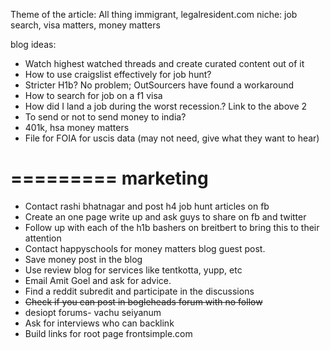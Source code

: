 Theme of the article:
All thing immigrant, legalresident.com
niche: job search, visa matters, money matters

blog ideas:
* Watch highest watched threads and create curated content out of it
* How to use craigslist effectively for job hunt?
* Stricter H1b? No problem; OutSourcers have found a workaround
* How to search for job on a f1 visa
* How did I land a job during the worst recession.? Link to the above 2
* To send or not to send money to india?
* 401k, hsa money matters
* File for FOIA for uscis data (may not need, give what they want to hear)

=========
marketing
=========
* Contact rashi bhatnagar and post h4 job hunt articles on fb
* Create an one page write up and ask guys to share on fb and twitter
* Follow up with each of the h1b bashers on breitbert to bring this to their attention
* Contact happyschools for money matters blog guest post.
* Save money post in the blog
* Use review blog for services like tentkotta, yupp, etc
* Email Amit Goel and ask for advice.
* Find a reddit subredit and participate in the discussions
* <del>Check if you can post in bogleheads forum with no follow</del>
* desiopt forums- vachu seiyanum
* Ask for interviews who can backlink
* Build links for root page frontsimple.com



